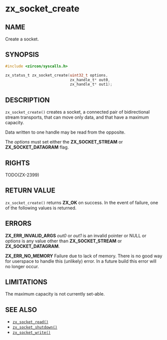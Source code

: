 # zx_socket_create

## NAME

<!-- Updated by update-docs-from-fidl, do not edit. -->

Create a socket.

## SYNOPSIS

<!-- Updated by update-docs-from-fidl, do not edit. -->

```c
#include <zircon/syscalls.h>

zx_status_t zx_socket_create(uint32_t options,
                             zx_handle_t* out0,
                             zx_handle_t* out1);
```

## DESCRIPTION

`zx_socket_create()` creates a socket, a connected pair of
bidirectional stream transports, that can move only data, and that
have a maximum capacity.

Data written to one handle may be read from the opposite.

The *options* must set either the **ZX_SOCKET_STREAM** or
**ZX_SOCKET_DATAGRAM** flag.

## RIGHTS

<!-- Updated by update-docs-from-fidl, do not edit. -->

TODO(ZX-2399)

## RETURN VALUE

`zx_socket_create()` returns **ZX_OK** on success. In the event of
failure, one of the following values is returned.

## ERRORS

**ZX_ERR_INVALID_ARGS**  *out0* or *out1* is an invalid pointer or NULL or
*options* is any value other than **ZX_SOCKET_STREAM** or **ZX_SOCKET_DATAGRAM**.

**ZX_ERR_NO_MEMORY**  Failure due to lack of memory.
There is no good way for userspace to handle this (unlikely) error.
In a future build this error will no longer occur.

## LIMITATIONS

The maximum capacity is not currently set-able.

## SEE ALSO

 - [`zx_socket_read()`]
 - [`zx_socket_shutdown()`]
 - [`zx_socket_write()`]

<!-- References updated by update-docs-from-fidl, do not edit. -->

[`zx_socket_read()`]: socket_read.md
[`zx_socket_shutdown()`]: socket_shutdown.md
[`zx_socket_write()`]: socket_write.md

